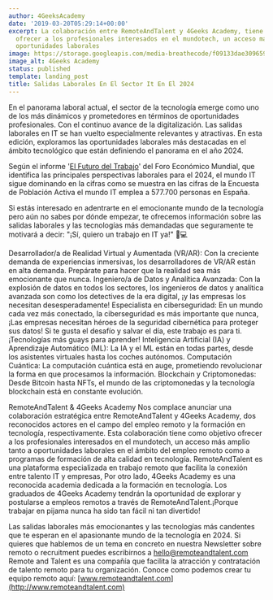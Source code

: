 ```yaml
---
author: 4GeeksAcademy
date: '2019-03-20T05:29:14+00:00'
excerpt: La colaboración entre RemoteAndTalent y 4Geeks Academy, tiene como objetivo
  ofrecer a los profesionales interesados en el mundotech, un acceso más amplio a
  oportunidades laborales
image: https://storage.googleapis.com/media-breathecode/f09133dae309659c7a8b34670411793ab702385a95fb34d648be05bf7428ef83
image_alt: 4Geeks Academy
status: published
template: landing_post
title: Salidas Laborales En El Sector It En El 2024
---
```

En el panorama laboral actual, el sector de la tecnología emerge como uno de los más dinámicos y prometedores en términos de oportunidades profesionales. Con el continuo avance de la digitalización. Las salidas laborales en IT se han vuelto especialmente relevantes y atractivas.
En esta edición, exploramos las oportunidades laborales más destacadas en el ámbito tecnológico que están definiendo el panorama en el año 2024. 


Según el informe '[El Futuro del Trabajo](https://es.weforum.org/publications/the-future-of-jobs-report-2023/)' del Foro Económico Mundial, que identifica las principales perspectivas laborales para el 2024, el mundo IT sigue dominando en la cifras como se muestra en las cifras de la Encuesta de Población Activa el mundo IT emplea  a 577.700 personas en España.

Si estás interesado en adentrarte en el emocionante mundo de la tecnología pero aún no sabes por dónde empezar, te ofrecemos información sobre las salidas laborales y las tecnologías más demandadas que seguramente te motivará a decir: "¡Sí, quiero un trabajo en IT ya!" 💼💻 

Desarrollador/a de Realidad Virtual y Aumentada (VR/AR):  Con la creciente demanda de experiencias inmersivas, los desarrolladores de VR/AR están en alta demanda. Prepárate para hacer que la realidad sea más emocionante que nunca.
Ingeniero/a de Datos y Analítica Avanzada: Con la explosión de datos en todos los sectores, los ingenieros de datos y analítica avanzada son como los detectives de la era digital, ¡y las empresas los necesitan desesperadamente!
Especialista en ciberseguridad: En un mundo cada vez más conectado, la ciberseguridad es más importante que nunca, ¡Las empresas necesitan héroes de la seguridad cibernética para proteger sus datos! Si te gusta el desafío y salvar el día, este trabajo es para ti.
¡Tecnologías más guays para aprender!
Inteligencia Artificial (IA) y Aprendizaje Automático (ML): La IA y el ML están en todas partes, desde los asistentes virtuales hasta los coches autónomos. 
Computación Cuántica:  La computación cuántica está en auge, prometiendo revolucionar la forma en que procesamos la información. 
Blockchain y Criptomonedas: Desde Bitcoin hasta NFTs, el mundo de las criptomonedas y la tecnología blockchain está en constante evolución. 


RemoteAndTalent & 4Geeks Academy
Nos complace anunciar una colaboración estratégica entre RemoteAndTalent y 4Geeks Academy, dos reconocidos actores en el campo del empleo remoto y la formación en tecnología, respectivamente.
Esta colaboración tiene como objetivo ofrecer a los profesionales interesados en el mundotech, un acceso más amplio tanto a oportunidades laborales en el ámbito del empleo remoto como a programas de formación de alta calidad en tecnología. RemoteAndTalent es una plataforma especializada en trabajo remoto que facilita la conexión entre talento IT y empresas, Por otro lado, 4Geeks Academy es una reconocida academia dedicada a la formación en tecnología.
Los graduados de 4Geeks Academy tendrán la oportunidad de explorar y postularse a empleos remotos a través de RemoteAndTalent.¡Porque trabajar en pijama nunca ha sido tan fácil ni tan divertido!

Las salidas laborales más emocionantes y las tecnologías más candentes que te esperan en el apasionante mundo de la tecnología en 2024. Si quieres que hablemos de un tema en concreto en nuestra Newsletter sobre remoto o recruitment puedes escribirnos a [hello@remoteandtalent.com](hello@remoteandtalent.com)
Remote and Talent es una compañía que facilita  la atracción y contratación de talento remoto para tu organización. Conoce como podemos crear tu equipo remoto aquí: [www.remoteandtalent.com](http://www.remoteandtalent.com)
